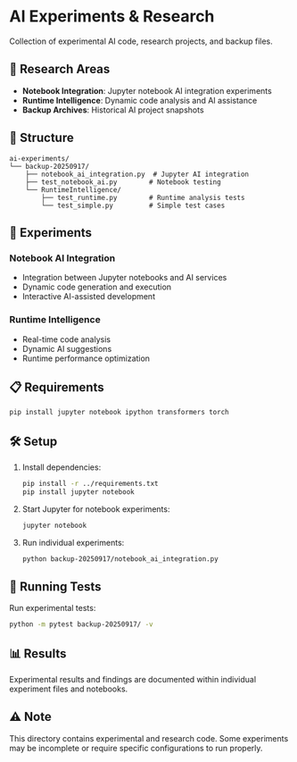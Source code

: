 # AI Experiments & Research

Collection of experimental AI code, research projects, and backup files.

## 🧪 Research Areas

- **Notebook Integration**: Jupyter notebook AI integration experiments
- **Runtime Intelligence**: Dynamic code analysis and AI assistance
- **Backup Archives**: Historical AI project snapshots

## 📁 Structure

```
ai-experiments/
└── backup-20250917/
    ├── notebook_ai_integration.py  # Jupyter AI integration
    ├── test_notebook_ai.py        # Notebook testing
    └── RuntimeIntelligence/
        ├── test_runtime.py        # Runtime analysis tests
        └── test_simple.py         # Simple test cases
```

## 🔬 Experiments

### Notebook AI Integration
- Integration between Jupyter notebooks and AI services
- Dynamic code generation and execution
- Interactive AI-assisted development

### Runtime Intelligence
- Real-time code analysis
- Dynamic AI suggestions
- Runtime performance optimization

## 📋 Requirements

```bash
pip install jupyter notebook ipython transformers torch
```

## 🛠️ Setup

1. Install dependencies:
   ```bash
   pip install -r ../requirements.txt
   pip install jupyter notebook
   ```

2. Start Jupyter for notebook experiments:
   ```bash
   jupyter notebook
   ```

3. Run individual experiments:
   ```bash
   python backup-20250917/notebook_ai_integration.py
   ```

## 🧪 Running Tests

Run experimental tests:

```bash
python -m pytest backup-20250917/ -v
```

## 📊 Results

Experimental results and findings are documented within individual experiment files and notebooks.

## ⚠️ Note

This directory contains experimental and research code. Some experiments may be incomplete or require specific configurations to run properly.